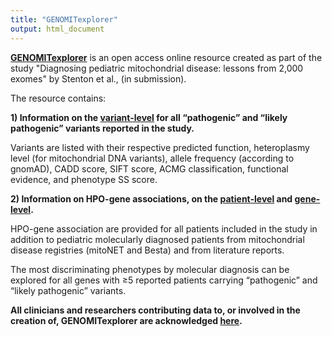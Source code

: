 ```yaml
---
title: "GENOMITexplorer"
output: html_document
---
```


**<a href="https://prokischlab.github.io/GENOMITexplorer/" target="_blank">GENOMITexplorer</a>** is an open access online resource created as part of the study "Diagnosing pediatric mitochondrial disease: lessons from 2,000 exomes" by Stenton et al., (in submission).

The resource contains:

**1) Information on the <a href="https://prokischlab.github.io/GENOMITexplorer/#Scripts_patient_variants_study_variants.html" target="_blank">variant-level</a> for all “pathogenic” and “likely pathogenic” variants reported in the study.**

Variants are listed with their respective predicted function, heteroplasmy level (for mitochondrial DNA variants), allele frequency (according to gnomAD), CADD score, SIFT score, ACMG classification, functional evidence, and phenotype SS score.

**2) Information on HPO-gene associations, on the <a href="https://prokischlab.github.io/GENOMITexplorer/#Scripts_patient_HPO_study_plus_registry_and_literature_HPO.html" target="_blank">patient-level</a> and <a href="https://prokischlab.github.io/GENOMITexplorer/#Scripts_patient_HPO_study_plus_registry_and_literature_HPO.html" target="_blank">gene-level</a>.**

HPO-gene association are provided for all patients included in the study in addition to pediatric molecularly diagnosed patients from mitochondrial disease registries (mitoNET and Besta) and from literature reports.

The most discriminating phenotypes by molecular diagnosis can be explored for all genes with ≥5 reported patients carrying “pathogenic” and “likely pathogenic” variants.

**All clinicians and researchers contributing data to, or involved in the creation of, GENOMITexplorer are acknowledged <a href="https://prokischlab.github.io/GENOMITexplorer/#Scripts_contributors_contributors.html" target="_blank">here</a>.**


